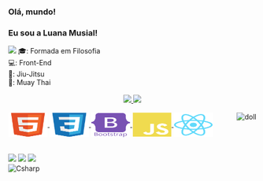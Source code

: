 ### Olá, mundo!
### Eu sou a Luana Musial!
<img src="https://github.blog/wp-content/uploads/2018/10/46896184-b679fc80-ce30-11e8-88bf-921e9b788f7c.gif?resize=200%2C200" />
🎓: Formada em Filosofia <br />
💻: Front-End <br />
🥋: Jiu-Jitsu <br />
🥊: Muay Thai <br />
<br />
<div align="center">
  <a href="https://github.com/Musial-dev">
  <img height="180em" src="https://github-readme-stats.vercel.app/api?username=Musial-dev&show_icons=true&theme=radical&include_all_commits=true&count_private=true"/>
  <img height="180em" src="https://github-readme-stats.vercel.app/api/top-langs/?username=Musial-dev&layout=compact&langs_count=7&theme=radical"/>
</div>

 <div style="display: inline_block"><br>
 <img align="center" alt="HTML" height="50" width="80" src="https://raw.githubusercontent.com/devicons/devicon/master/icons/html5/html5-original.svg">
 <img align="center" alt="CSS" height="50" width="80" src="https://raw.githubusercontent.com/devicons/devicon/master/icons/css3/css3-original.svg">  
 <img align="center" alt="bootstrp" height="50" width="80" src="https://raw.githubusercontent.com/devicons/devicon/9f4f5cdb393299a81125eb5127929ea7bfe42889/icons/bootstrap/bootstrap-plain-wordmark.svg">
 <img align="center" alt="Js" height="50" width="80" src="https://raw.githubusercontent.com/devicons/devicon/master/icons/javascript/javascript-plain.svg">
 <img align="center" alt="react" height="50" width="80" src="https://raw.githubusercontent.com/devicons/devicon/2ae2a900d2f041da66e950e4d48052658d850630/icons/react/react-original.svg">
   
  <img align="right" alt="doll" height="150" src="https://uploaddeimagens.com.br/images/003/542/497/full/download20211104123250.png">
  </div>
  
  <br>
  <br>
  <div>
   <a href="https://www.linkedin.com/in/musial-dev" target="_blank"><img src="https://img.shields.io/badge/-LinkedIn-%230077B5?style=for-the-badge&logo=linkedin&logoColor=white" target="_blank"></a> 
   <a href = "mailto:luanamusial@hotmail.com"><img src="https://img.shields.io/badge/Microsoft_Outlook-0078D4?style=for-the-badge&logo=microsoft-outlook&logoColor=white"" target="_blank"></a>
    <a href="https://wa.link/ez0eb9" target="_blank"><img src="https://img.shields.io/badge/WhatsApp-25D366?style=for-the-badge&logo=whatsapp&logoColor=white" target="_blank"></a> 
    <br>
  <img align="center" alt="Csharp" height="30" width="150" src="https://komarev.com/ghpvc/?username=Musial-dev&color=red" alt="Musial-dev" /> <br>
 </div>

